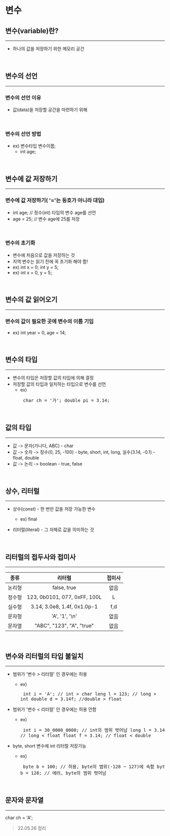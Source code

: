 # 변수


## 변수(variable)란?
<hr>

* 하나의 값을 저장하기 위한 메모리 공간
<br>

## 변수의 선언
<hr>

### 변수의 선언 이유
* 값(data)을 저장할 공간을 마련하기 위해
<br>

### 변수의 선언 방법
* ex) 변수타입 변수이름;
  *  int age;
<br>

## 변수에 값 저장하기
<hr>

### 변수에 값 저장하기( '='는 등호가 아니라 대입)
*  int age; // 정수(int) 타입의 변수 age를 선언
*  age  = 25; // 변수 age에 25를 저장
<br>

### 변수의 초기화
* 변수에 처음으로 값을 저장하는 것
* 지역 변수는 읽기 전에 꼭 초기화 해야 함!
* ex) int x = 0; int y = 5;
* ex) int x = 0, y = 5;
<br>

## 변수의 값 읽어오기
<hr>

### 변수의 값이 필요한 곳에 변수의 이름 기입
* ex) int year = 0, age = 14;
<br>

## 변수의 타입
<hr>

* 변수의 타입은 저장할 값의 타입에 의해 결정
* 저장할 값의 타입과 일치하는 타입으로 변수를 선언
  * ex) <pre>
        char ch = '가';
        double pi = 3.14;
        </pre>
<br>

## 값의 타입
<hr>

* 값 -> 문자(가나다, ABC) - char
* 값 -> 숫자 -> 정수(0, 25, -100) - byte, short, int, long, 실수(3.14, -0.1) - float, double
* 값 -> 논리 -> boolean - true, false
<br>

## 상수, 리터럴
<hr>

* 상수(const) - 한 번만 값을 저장 가능한 변수
  * ex) final

* 리터럴(literal) - 그 자체로 값을 의미하는 것
<br>

## 리터럴의 접두사와 접미사
<hr>

|종류|리터럴|접미사|
|:---:|:---:|:---:|
|논리형|false, true|없음|
|정수형|123, 0b0101, 077, 0xFF, 100L|L|
|실수형|3.14, 3.0e8, 1.4f, 0x1.0p-1|f,d|
|문자형|'A', '1', '\n'|없음|
|문자열|"ABC", "123", "A", "true"|없음|
<br>

## 변수와 리터럴의 타입 불일치
<hr>

* 범위가 '변수 > 리터럴' 인 경우에는 허용
  * ex) <pre>
         int i = 'A'; // int > char
         long l = 123; // long > int
         double d = 3.14f; //double > float
         </pre>

* 범위가 '변수 < 리터럴' 인 경우에는 허용 안함
  * ex) <pre>
  int i = 30_0000_0000; // int의 범위 벗어남
  long l = 3.14f; // long < float
  float f = 3.14; // float < double
  </pre>
  
* byte, short 변수에 int 리터럴 저장가능
  * ex) <pre>
  byte b = 100; // 허용, byte의 범위(-128 ~ 127)에 속함
  byte b = 128; // 에러, byte의 범위 벗어남
  </pre>
<br>

## 문자와 문자열
<hr>

char ch = 'A';

> 22.05.26 정리
